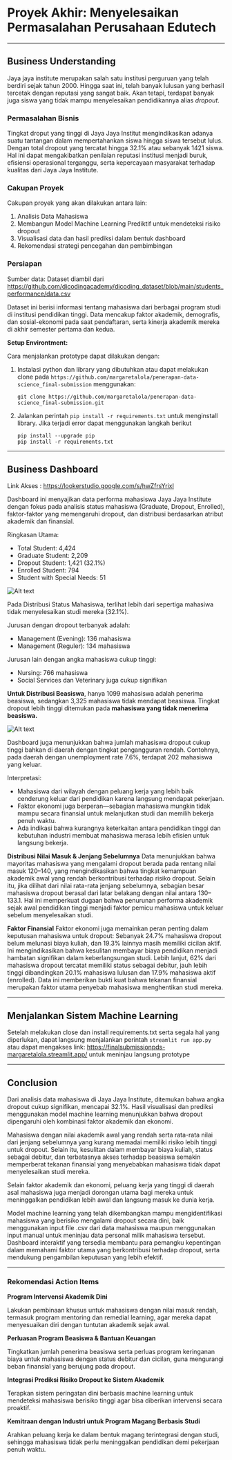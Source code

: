 # Proyek Akhir: Menyelesaikan Permasalahan Perusahaan Edutech

---

## Business Understanding

Jaya jaya institute merupakan salah satu institusi perguruan yang telah berdiri sejak tahun 2000. Hingga saat ini, telah banyak lulusan yang berhasil tercetak dengan reputasi yang sangat baik. Akan tetapi, terdapat banyak juga siswa yang tidak mampu menyelesaikan pendidikannya alias _dropout_.

### Permasalahan Bisnis

Tingkat droput yang tinggi di Jaya Jaya Institut mengindikasikan adanya suatu tantangan dalam mempertahankan siswa hingga siswa tersebut lulus. Dengan total dropout yang tercatat hingga 32.1% atau sebanyak 1421 siswa. Hal ini dapat mengakibatkan penilaian reputasi institusi menjadi buruk, efisiensi operasional terganggu, serta kepercayaan masyarakat terhadap kualitas dari Jaya Jaya Institute.

### Cakupan Proyek

Cakupan proyek yang akan dilakukan antara lain:

1. Analisis Data Mahasiswa
2. Membangun Model Machine Learning Prediktif untuk mendeteksi risiko dropout
3. Visualisasi data dan hasil prediksi dalam bentuk dashboard
4. Rekomendasi strategi pencegahan dan pembimbingan

### Persiapan

Sumber data:
Dataset diambil dari https://github.com/dicodingacademy/dicoding_dataset/blob/main/students_performance/data.csv

Dataset ini berisi informasi tentang mahasiswa dari berbagai program studi di institusi pendidikan tinggi. Data mencakup faktor akademik, demografis, dan sosial-ekonomi pada saat pendaftaran, serta kinerja akademik mereka di akhir semester pertama dan kedua.

**Setup Environtment:**

Cara menjalankan prototype dapat dilakukan dengan:

1. Instalasi python dan library yang dibutuhkan atau dapat melakukan clone pada `https://github.com/margaretalola/penerapan-data-science_final-submission` menggunakan:

   `git clone https://github.com/margaretalola/penerapan-data-science_final-submission.git`

2. Jalankan perintah `pip install -r requirements.txt` untuk menginstall library. Jika terjadi error dapat menggunakan langkah berikut

   ```
   pip install --upgrade pip
   pip install -r requirements.txt
   ```

---

## Business Dashboard

Link Akses :
https://lookerstudio.google.com/s/hwZfrsYrixI

Dashboard ini menyajikan data performa mahasiswa Jaya Jaya Institute dengan fokus pada analisis status mahasiswa (Graduate, Dropout, Enrolled), faktor-faktor yang memengaruhi dropout, dan distribusi berdasarkan atribut akademik dan finansial.

Ringkasan Utama:

- Total Student: 4,424
- Graduate Student: 2,209
- Dropout Student: 1,421 (32.1%)
- Enrolled Student: 794
- Student with Special Needs: 51

![Alt text](image.png)

Pada Distribusi Status Mahasiswa, terlihat lebih dari sepertiga mahasiwa tidak menyelesaikan studi mereka (32.1%).

Jurusan dengan dropout terbanyak adalah:

- Management (Evening): 136 mahasiswa
- Management (Reguler): 134 mahasiswa

Jurusan lain dengan angka mahasiswa cukup tinggi:

- Nursing: 766 mahasiswa
- Social Services dan Veterinary juga cukup signifikan

**Untuk Distribusi Beasiswa**, hanya 1099 mahasiswa adalah penerima beasiswa, sedangkan 3,325 mahasiswa tidak mendapat beasiswa. Tingkat dropout lebih tinggi ditemukan pada **mahasiswa yang tidak menerima beasiswa.**

![Alt text](image-1.png)

Dashboard juga menunjukkan bahwa jumlah mahasiswa dropout cukup tinggi bahkan di daerah dengan tingkat pengangguran rendah. Contohnya, pada daerah dengan unemployment rate 7.6%, terdapat 202 mahasiswa yang keluar.

Interpretasi:

- Mahasiswa dari wilayah dengan peluang kerja yang lebih baik cenderung keluar dari pendidikan karena langsung mendapat pekerjaan.
- Faktor ekonomi juga berperan—sebagian mahasiswa mungkin tidak mampu secara finansial untuk melanjutkan studi dan memilih bekerja penuh waktu.
- Ada indikasi bahwa kurangnya keterkaitan antara pendidikan tinggi dan kebutuhan industri membuat mahasiswa merasa lebih efisien untuk langsung bekerja.

**Distribusi Nilai Masuk & Jenjang Sebelumnya**
Data menunjukkan bahwa mayoritas mahasiswa yang mengalami dropout berada pada rentang nilai masuk 120–140, yang mengindikasikan bahwa tingkat kemampuan akademik awal yang rendah berkontribusi terhadap risiko dropout. Selain itu, jika dilihat dari nilai rata-rata jenjang sebelumnya, sebagian besar mahasiswa dropout berasal dari latar belakang dengan nilai antara 130–133.1. Hal ini memperkuat dugaan bahwa penurunan performa akademik sejak awal pendidikan tinggi menjadi faktor pemicu mahasiswa untuk keluar sebelum menyelesaikan studi.

**Faktor Finansial**
Faktor ekonomi juga memainkan peran penting dalam keputusan mahasiswa untuk dropout:
Sebanyak 24.7% mahasiswa dropout belum melunasi biaya kuliah, dan 19.3% lainnya masih memiliki cicilan aktif. Ini mengindikasikan bahwa kesulitan membayar biaya pendidikan menjadi hambatan signifikan dalam keberlangsungan studi. Lebih lanjut, 62% dari mahasiswa dropout tercatat memiliki status sebagai debitur, jauh lebih tinggi dibandingkan 20.1% mahasiswa lulusan dan 17.9% mahasiswa aktif (enrolled). Data ini memberikan bukti kuat bahwa tekanan finansial merupakan faktor utama penyebab mahasiswa menghentikan studi mereka.

---

## Menjalankan Sistem Machine Learning

Setelah melakukan close dan install requirements.txt serta segala hal yang diperlukan, dapat langsung menjalankan perintah `streamlit run app.py` atau dapat mengakses link: https://finalsubmissionpds-margaretalola.streamlit.app/ untuk meninjau langsung prototype

---

## Conclusion

Dari analisis data mahasiswa di Jaya Jaya Institute, ditemukan bahwa angka dropout cukup signifikan, mencapai 32.1%. Hasil visualisasi dan prediksi menggunakan model machine learning menunjukkan bahwa dropout dipengaruhi oleh kombinasi faktor akademik dan ekonomi.

Mahasiswa dengan nilai akademik awal yang rendah serta rata-rata nilai dari jenjang sebelumnya yang kurang memadai memiliki risiko lebih tinggi untuk dropout. Selain itu, kesulitan dalam membayar biaya kuliah, status sebagai debitur, dan terbatasnya akses terhadap beasiswa semakin memperberat tekanan finansial yang menyebabkan mahasiswa tidak dapat menyelesaikan studi mereka.

Selain faktor akademik dan ekonomi, peluang kerja yang tinggi di daerah asal mahasiswa juga menjadi dorongan utama bagi mereka untuk meninggalkan pendidikan lebih awal dan langsung masuk ke dunia kerja.

Model machine learning yang telah dikembangkan mampu mengidentifikasi mahasiswa yang berisiko mengalami dropout secara dini, baik menggunakan input file .csv dari data mahasiswa maupun menggunakan input manual untuk meninjau data personal milik mahasiswa tersebut. Dashboard interaktif yang tersedia membantu para pemangku kepentingan dalam memahami faktor utama yang berkontribusi terhadap dropout, serta mendukung pengambilan keputusan yang lebih efektif.

---

### Rekomendasi Action Items

**Program Intervensi Akademik Dini**

Lakukan pembinaan khusus untuk mahasiswa dengan nilai masuk rendah, termasuk program mentoring dan remedial learning, agar mereka dapat menyesuaikan diri dengan tuntutan akademik sejak awal.

**Perluasan Program Beasiswa & Bantuan Keuangan**

Tingkatkan jumlah penerima beasiswa serta perluas program keringanan biaya untuk mahasiswa dengan status debitur dan cicilan, guna mengurangi beban finansial yang berujung pada dropout.

**Integrasi Prediksi Risiko Dropout ke Sistem Akademik**

Terapkan sistem peringatan dini berbasis machine learning untuk mendeteksi mahasiswa berisiko tinggi agar bisa diberikan intervensi secara proaktif.

**Kemitraan dengan Industri untuk Program Magang Berbasis Studi**

Arahkan peluang kerja ke dalam bentuk magang terintegrasi dengan studi, sehingga mahasiswa tidak perlu meninggalkan pendidikan demi pekerjaan penuh waktu.
